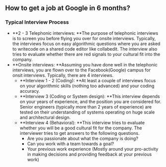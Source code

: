 ## How to get a job at Google in 6 months?

### Typical Interview Process
+ **2 - 3 Telephonic interviews: **The purpose of telephonic interviews is to screen you before flying you over for onsite interviews. Typically, the interviews focus on easy algorithmic questions where you are asked to writecode on a shared code editor like collabedit. The interview also tries to evaluate whether there are red signals to your cultural fit into the company.
+ **Onsite interviews: **Assuming you have done well in the telephonic interviews, you are flown over to the Facebook(Google) campus for onsit interviews. Typically, there are 4 interviews.
    - **Interview 1 - 2 (Coding): **At least a couple of interviews focus on your algorithmic skills (nothing too advanced) and your coding accuracy.
    - **Interview 3 (Coding or System design): **This interview depends on your years of experience, and the position you are considered for. Senior engineers (typically more than 2 years of experience) are tested on their understanding of systems operating on huge scale and architectural design.
    - **Interview 4 (Behavioral): **This interview tries to evaluate whether you will be a good cultural fit for the company. The interviewer tries to get answers to the following questions.
        - Are you passionate about what the company is doing?
        - Can you work with a team towards a goal?
        - Your previous work experience (Mostly around your pro-activity in making decisions and providing feedback at your previous work)
